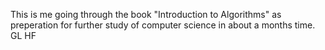 This is me going through the book "Introduction to Algorithms" as preperation for further study of computer science in about a months time. GL HF